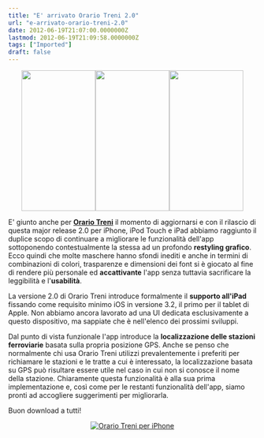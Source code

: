 ```yaml
---
title: "E' arrivato Orario Treni 2.0"
url: "e-arrivato-orario-treni-2.0"
date: 2012-06-19T21:07:00.0000000Z
lastmod: 2012-06-19T21:09:58.0000000Z
tags: ["Imported"]
draft: false
---
```

<p style="text-align: center;"><img src="/Media/Default/OrarioTreni/20/Screenshot_40.png" alt="" width="150" height="285" /><img src="/Media/Default/OrarioTreni/20/Screenshot_36.png" alt="" width="150" height="285" /><img src="/Media/Default/OrarioTreni/20/Screenshot_43.png" alt="" width="150" height="285" /></p>
<p>E' giunto anche per <a href="http://www.vifani.com/mobileapp/63/orario-treni" target="_blank"><strong>Orario Treni</strong></a> il momento di aggiornarsi e con il rilascio di questa major release 2.0 per iPhone, iPod Touch e iPad abbiamo raggiunto il duplice scopo di continuare a migliorare le funzionalità dell'app sottoponendo contestualmente la stessa ad un profondo <strong>restyling grafico</strong>. Ecco quindi che molte maschere hanno sfondi inediti e anche in termini di combinazioni di colori, trasparenze e dimensioni dei font si è giocato al fine di rendere più personale ed <strong>accattivante</strong> l'app senza tuttavia sacrificare la leggibilità e l'<strong>usabilità</strong>.</p>
<p>La versione 2.0 di Orario Treni introduce formalmente il <strong>supporto all'iPad</strong> fissando come requisito minimo iOS in versione 3.2, il primo per il tablet di Apple. Non abbiamo ancora lavorato ad una UI dedicata esclusivamente a questo dispositivo, ma sappiate che è nell'elenco dei prossimi sviluppi.</p>
<p>Dal punto di vista funzionale l'app introduce la <strong>localizzazione delle stazioni ferroviarie</strong> basata sulla propria posizione GPS. Anche se penso che normalmente chi usa Orario Treni utilizzi prevalentemente i preferiti per richiamare le stazioni e le tratte a cui è interessato, la localizzazione basata su GPS può risultare essere utile nel caso in cui non si conosce il nome della stazione. Chiaramente questa funzionalità è alla sua prima implementazione e, così come per le restanti funzionalità dell'app, siamo pronti ad accogliere suggerimenti per migliorarla.</p>
<p>Buon download a tutti!</p>
<p style="text-align: center;"><a href="http://itunes.apple.com/it/app/orario-treni/id433018440?mt=8&ls=1" target="itunes_store"><img style="border-width: 0px;" title="Orario Treni per iPhone" alt="Orario Treni per iPhone" src="http://ax.phobos.apple.com.edgesuite.net/images/web/linkmaker/badge_appstore-lrg.gif" /></a></p>